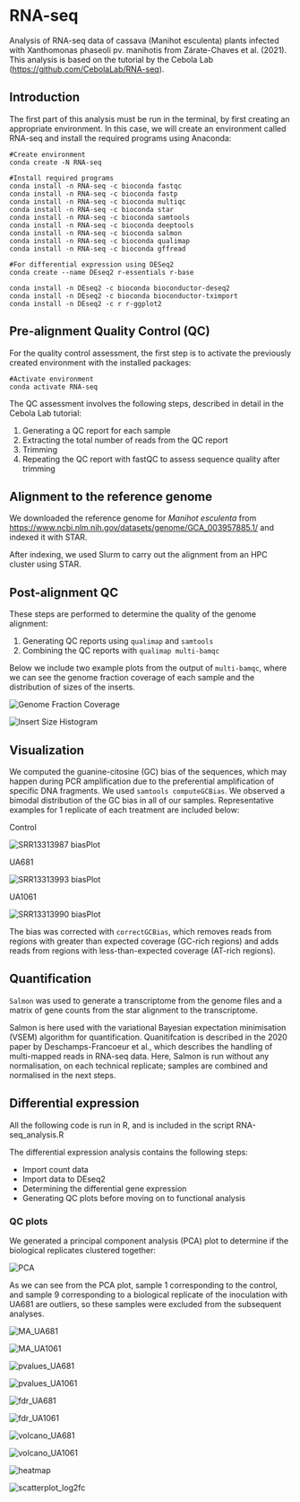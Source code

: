 # RNA-seq
Analysis of RNA-seq data of cassava (Manihot esculenta) plants infected with Xanthomonas phaseoli pv. manihotis from Zárate-Chaves et al. (2021).
This analysis is based on the tutorial by the Cebola Lab (https://github.com/CebolaLab/RNA-seq).

## Introduction

The first part of this analysis must be run in the terminal, by first creating an appropriate environment. In this case, we will create an environment called RNA-seq and install the required programs using Anaconda:

```
#Create environment
conda create -N RNA-seq

#Install required programs
conda install -n RNA-seq -c bioconda fastqc
conda install -n RNA-seq -c bioconda fastp
conda install -n RNA-seq -c bioconda multiqc
conda install -n RNA-seq -c bioconda star
conda install -n RNA-seq -c bioconda samtools
conda install -n RNA-seq -c bioconda deeptools
conda install -n RNA-seq -c bioconda salmon
conda install -n RNA-seq -c bioconda qualimap
conda install -n RNA-seq -c bioconda gffread

#For differential expression using DESeq2
conda create --name DEseq2 r-essentials r-base

conda install -n DEseq2 -c bioconda bioconductor-deseq2
conda install -n DEseq2 -c bioconda bioconductor-tximport 
conda install -n DEseq2 -c r r-ggplot2 
```

## Pre-alignment Quality Control (QC)

For the quality control assessment, the first step is to activate the previously created environment with the installed packages:

```
#Activate environment
conda activate RNA-seq
```

The QC assessment involves the following steps, described in detail in the Cebola Lab tutorial:

1. Generating a QC report for each sample
2.  Extracting the total number of reads from the QC report
3.  Trimming
4.  Repeating the QC report with fastQC to assess sequence quality after trimming

## Alignment to the reference genome

We downloaded the reference genome for *Manihot esculenta* from https://www.ncbi.nlm.nih.gov/datasets/genome/GCA_003957885.1/ and indexed it with STAR.

After indexing, we used Slurm to carry out the alignment from an HPC cluster using STAR. 

## Post-alignment QC

These steps are performed to determine the quality of the genome alignment:

1. Generating QC reports using ```qualimap``` and ```samtools```
2. Combining the QC reports with ```qualimap multi-bamqc```

Below we include two example plots from the output of ```multi-bamqc```, where we can see the genome fraction coverage of each sample and the distribution of sizes of the inserts.

![Genome Fraction Coverage](https://github.com/user-attachments/assets/4f5d8457-3527-4b1a-bf4f-bc613ae5fcdd)

![Insert Size Histogram](https://github.com/user-attachments/assets/a15d8fe3-b7a7-40fa-9cec-83adf0d13572)

## Visualization 

We computed the guanine-citosine (GC) bias of the sequences, which may happen during PCR amplification due to the preferential amplification of specific DNA fragments. We used ```samtools computeGCBias```. We observed a bimodal distribution of the GC bias in all of our samples. Representative examples for 1 replicate of each treatment are included below:

Control

![SRR13313987 biasPlot](https://github.com/user-attachments/assets/851f67de-4733-4109-957e-24003bce5bc8)

UA681

![SRR13313993 biasPlot](https://github.com/user-attachments/assets/04aad013-3540-4b65-8083-f45b8e329867)

UA1061

![SRR13313990 biasPlot](https://github.com/user-attachments/assets/47cfec77-48c1-45e8-8e84-05ee68f221b2)

The bias was corrected with ```correctGCBias```, which removes reads from regions with greater than expected coverage (GC-rich regions) and adds reads from regions with less-than-expected coverage (AT-rich regions).

## Quantification

```Salmon``` was used to generate a transcriptome from the genome files and a matrix of gene counts from the star alignment to the transcriptome. 

Salmon is here used with the variational Bayesian expectation minimisation (VSEM) algorithm for quantification. Quanitifcation is described in the 2020 paper by Deschamps-Francoeur et al., which describes the handling of multi-mapped reads in RNA-seq data. Here, Salmon is run without any normalisation, on each technical replicate; samples are combined and normalised in the next steps.

## Differential expression

All the following code is run in R, and is included in the script RNA-seq_analysis.R

The differential expression analysis contains the following steps:

* Import count data
* Import data to DEseq2
* Determining the differential gene expression
* Generating QC plots before moving on to functional analysis

### QC plots

We generated a principal component analysis (PCA) plot to determine if the biological replicates clustered together:
  
![PCA](https://github.com/user-attachments/assets/6fc0c530-924b-452c-a8d7-0a040d751789)

As we can see from the PCA plot, sample 1 corresponding to the control, and sample 9 corresponding to a biological replicate of the inoculation with UA681 are outliers, so these samples were excluded from the subsequent analyses. 

![MA_UA681](https://github.com/user-attachments/assets/6c6048ab-e56c-4ff3-9067-c508047e6c5a)

![MA_UA1061](https://github.com/user-attachments/assets/6d02606f-6ebb-402a-ac0f-d5b327f34392)

![pvalues_UA681](https://github.com/user-attachments/assets/b500d1e7-e995-4ea5-adf2-dd487c545485)

![pvalues_UA1061](https://github.com/user-attachments/assets/93df7ad9-81ff-48c5-afff-779f3929586f)

![fdr_UA681](https://github.com/user-attachments/assets/a5b634f8-1eb4-42d3-ba38-f5a9f3b4751f)

![fdr_UA1061](https://github.com/user-attachments/assets/f6e5f2dd-a74b-47d2-afaf-e4780f590650)

![volcano_UA681](https://github.com/user-attachments/assets/f820e47e-f84e-495b-bff1-342f5ced2fbd)

![volcano_UA1061](https://github.com/user-attachments/assets/535a7bcd-f2fa-48f0-8a48-d674649698c4)

![heatmap](https://github.com/user-attachments/assets/01985909-169f-4d30-aa20-e427dd69bbce)

![scatterplot_log2fc](https://github.com/user-attachments/assets/d86916d2-8053-47bd-848b-023d35964ce0)
